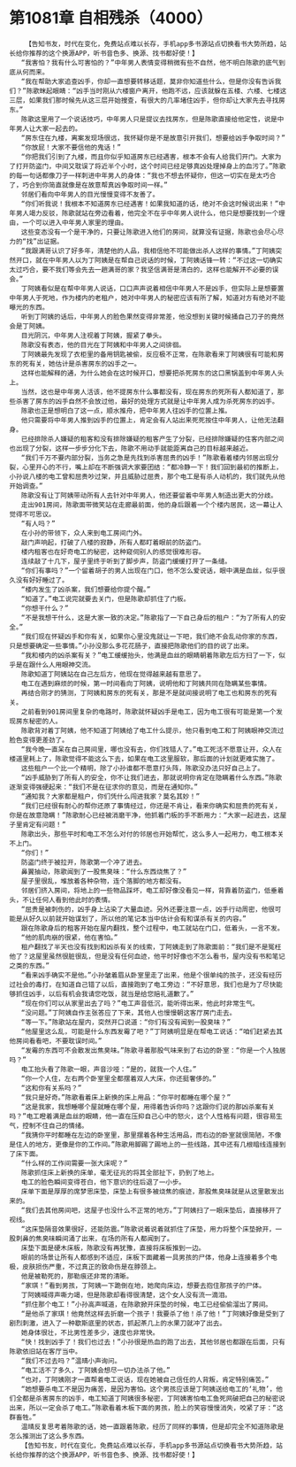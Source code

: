 # 第1081章 自相残杀（4000）
        【告知书友，时代在变化，免费站点难以长存，手机app多书源站点切换看书大势所趋，站长给你推荐的这个换源APP，听书音色多、换源、找书都好使！】
       “我害怕？我有什么可害怕的？”中年男人表情变得稍微有些不自然，他不明白陈歌的底气到底从何而来。
       “我在帮助大家追查凶手，你却一直想要转移话题，莫非你知道些什么，但是你没有告诉我们？”陈歌眯起眼睛：“凶手当时刚从六楼窗户离开，他跑不远，应该就躲在五楼、六楼、七楼这三层，如果我们那时候先从这三层开始搜查，有很大的几率堵住凶手，但你却让大家先去寻找房东。”
       陈歌这里用了一个说话技巧，中年男人只是提议去找房东，但是陈歌直接给他定性，说是中年男人让大家一起去的。
       “房东住在九楼，离案发现场很远，我怀疑你是不是故意引开我们，想要给凶手争取时间？”
       “你放屁！大家不要信他的鬼话！”
       “你把我们引到了九楼，而且你似乎知道房东已经遇害，根本不会有人给我们开门。大家为了打开防盗门，中间又耽误了将近半个小时，这个时间已经足够真凶处理掉身上的血污了。”陈歌的每一句话都像刀子一样刺进中年男人的身体：“我也不想去怀疑你，但这一切实在是太巧合了，巧合到你简直就像是在故意帮真凶争取时间一样。”
       邻居们看向中年男人的目光慢慢变得不友善了。
       “你们听我说！我根本不知道房东已经遇害！如果我知道的话，绝对不会这时候说出来！”中年男人竭力反驳，陈歌就站在旁边看着，他完全不在乎中年男人说什么，他只是想要找到一个理由，一个可以进入中年男人家里的理由。
       这些变态没有一个是干净的，只要让陈歌进入他们的房间，就算没有证据，陈歌也会尽心尽力的“找”出证据。
       “我跟满哥认识了好多年，清楚他的人品，我相信他不可能做出杀人这样的事情。”丁阿姨突然开口，就在中年男人以为丁阿姨是在帮自己说话的时候，丁阿姨话锋一转：“不过这一切确实太过巧合，要不我们等会先去一趟满哥的家？我坚信满哥是清白的，这样也能解开不必要的误会。”
       丁阿姨看似是在帮中年男人说话，口口声声说着相信中年男人不是凶手，但实际上是想要置中年男人于死地，作为楼内的老租户，她对中年男人的秘密应该有所了解，知道对方有绝对不能曝光的东西。
       听到丁阿姨的话后，中年男人的脸色果然变得非常差，他没想到关键时候捅自己刀子的竟然会是丁阿姨。
       目光阴沉，中年男人注视着丁阿姨，握紧了拳头。
       陈歌没有表态，他的目光在丁阿姨和中年男人之间徘徊。
       丁阿姨最先发现了衣柜里的备用钥匙被偷，反应极不正常，在陈歌看来丁阿姨很有可能和房东的死有关，她估计是杀害房东的凶手之一。
       这样也能解释的通，为什么她会在这时候开口，想要把杀死房东的这口黑锅盖到中年男人头上。
       当然，这也是中年男人活该，他不提房东什么事都没有，现在房东的死所有人都知道了，那些杀害了房东的凶手自然不会放过他，最好的处理方式就是让中年男人成为杀死房东的凶手。
       陈歌也正是想明白了这一点，顺水推舟，把中年男人往凶手的位置上推。
       他只需要将中年男人推到凶手的位置上，肯定会有人站出来死死按住中年男人，让他无法翻身。
       已经排除杀人嫌疑的租客和没有排除嫌疑的租客产生了分裂，已经排除嫌疑的住客内部之间也出现了分裂，这样一步步分化下去，陈歌不用动手就能距离自己的目标越来越近。
       “我们千万不要内部分裂，当务之急是先找到杀害屈贵的凶手！”陈歌看着楼内邻居出现分裂，心里开心的不行，嘴上却在不断强调大家要团结：“都冷静一下！我们回到最初的推断上，小孙说八楼的电工曾和屈贵吵过架，并且威胁过屈贵，那个电工是有杀人动机的，我们就先从他开始调查。”
       陈歌没有让丁阿姨带动所有人去针对中年男人，他还要留着中年男人制造出更大的分歧。
       走出901房间，陈歌面带微笑站在走廊最前面，他的身后跟着一个个楼内居民，这一幕让人觉得不可思议。
       “有人吗？”
       在小孙的带领下，众人来到电工房间门外。
       敲门声响起，打破了八楼的寂静，所有人都盯着眼前的防盗门。
       楼内租客也在好奇电工的秘密，这种窥伺别人的感觉很难形容。
       连续敲了十几下，屋子里终于听到了脚步声，防盗门缓缓打开了一条缝。
       “你们有事吗？”一个留着胡子的男人出现在门口，他不怎么爱说话，眼中满是血丝，似乎很久没有好好睡过了。
       “楼内发生了凶杀案，我们想要给你提个醒。”
       “知道了。”电工说完就要去关门，但是陈歌却抓住了门板。
       “你想干什么？”
       “不是我想干什么，这是大家一致的决定。”陈歌指了一下自己身后的租户：“为了所有人的安全。”
       “我们现在怀疑凶手和你有关，如果你心里没鬼就让一下吧，我们绝不会乱动你家的东西，只是想要确定一些事情。”小孙没那么多花花肠子，直接把陈歌他们的目的说了出来。
       “我和楼内的凶杀案有关？”电工缓缓抬头，他满是血丝的眼睛朝着陈歌左后方扫了一下，似乎是在跟什么人用眼神交流。
       陈歌知道丁阿姨站在自己左后方，他现在觉得越来越有意思了。
       电工在遇到麻烦的时候，第一时间看向丁阿姨，说明他和丁阿姨共同在隐瞒某些事情。
       再结合刚才的猜测，丁阿姨和房东的死有关，那是不是就间接说明了电工也和房东的死有关。
       之前看到901房间里复杂的电路时，陈歌就怀疑凶手是电工，因为电工很有可能是第一个发现房东秘密的人。
       陈歌背对着丁阿姨，他不知道丁阿姨给了电工什么提示，他只看到电工和丁阿姨眼神交流过脸色变得更差劲了。
       “我今晚一直呆在自己房间里，哪也没有去，你们找错人了。”电工死活不愿意让开，众人在楼道里耗上了，陈歌觉得不能这么下去，如果在电工这里服软，那后面的计划就更难实施了。
       这些租户一个比一个精明，除了小孙谁都不愿意打头阵，陈歌没办法只好自己上了。
       “凶手威胁到了所有人的安全，你不让我们进去，那就说明你肯定在隐瞒着什么东西。”陈歌逐渐变得强硬起来：“我们不是在征求你的意见，而是在通知你。”
       “通知我？大家都是租户，你们凭什么闯进我家？莫名其妙！”
       “我们已经很有耐心的帮你还原了事情经过，你还是不肯让，看来你确实和屈贵的死有关，你是在故意隐瞒！”陈歌耐心已经被消磨干净，他抓着门板的手不断用力：“大家一起进去，这屋子里肯定有问题！”
       陈歌出头，那些平时和电工不怎么对付的邻居也开始帮忙，这么多人一起用力，电工根本关不上门。
       “你们！”
       防盗门终于被拉开，陈歌第一个冲了进去。
       鼻翼抽动，陈歌闻到了一股焦臭味：“什么东西烧焦了？”
       屋子里很乱，堆放着各种杂物，连个落脚的地方都没有。
       邻居们挤入房间，将地上的一些物品踩坏，电工却好像没看见一样，背靠着防盗门，低垂着头，不让任何人看到他此时的表情。
       “屈贵是被刺伤的，凶手身上沾染了大量血迹。另外还要注意一点，凶手行动周密，他很可能是从好久以前就开始谋划了，所以他的笔记本当中估计会有和谋杀有关的内容。”
       跟在陈歌身后的租客开始在屋内翻找，整个过程中，电工就站在门口，低着头，一言不发。
       “他的肌肉崩的很紧，他在害怕。”
       租户翻找了半天也没有找到和凶杀有关的线索，丁阿姨走到了陈歌面前：“我们是不是冤枉他了？这屋里虽然很脏很乱，但是没有任何血迹，他平时好像也不怎么看书，屋内没有书和笔记之类的东西。”
       “看来凶手确实不是他。”小孙皱着眉从卧室里走了出来，他是个很单纯的孩子，还没有经历过社会的毒打，在知道自己错了以后，直接跑到了电工旁边：“不好意思，我们也是为了尽快能够抓住凶手，以后有机会我请您吃饭，就当是给您赔礼道歉了。”
       “现在你们可以从家里出去了吗？”电工声音低沉，能听得出来，他此时非常生气。
       “没问题。”丁阿姨自作主张答应了下来，其他人也慢慢朝这客厅房门走去。
       “等一下。”陈歌站在屋内，突然开口说道：“你们有没有闻到一股臭味？”
       “他屋里这么乱，可能是什么东西发霉了吧？”丁阿姨明显是在帮电工说话：“咱们赶紧去其他房间看看吧，不要耽误时间。”
       “发霉的东西可不会散发出焦臭味。”陈歌寻着那股气味来到了右边的卧室：“你是一个人独居吗？”
       电工抬头看了陈歌一眼，声音沙哑：“是的，就我一个人住。”
       “你一个人住，左右两个卧室里全都摆着双人大床，你还挺奢侈的。”
       “这和你有关系吗？”
       “我只是好奇。”陈歌看着床上新换的床上用品：“你平时都睡在哪个屋？”
       “这是我家，我想睡哪个屋就睡在哪个屋，用得着告诉你吗？这跟你们说的那凶杀案有关吗？”电工瞪着满是血丝的眼睛，他一直在压抑自己心中的怒火，这个人性格有问题，很容易生气，控制不住自己的情绪。
       “我猜你平时都睡在左边的卧室里，那里摆着各种生活用品，而右边的卧室就很简陋，不像是住人的地方，更像是你的工作间。”陈歌用脚踢了踢地上的一些线路，其中还有几根暗线连接到了床下面。
       “什么样的工作间需要一张大床呢？”
       陈歌抓住床上新换的床单，毫无征兆的将其全部扯下，扔到了地上。
       电工的脸色瞬间变得苍白，他下意识的往后退了一小步。
       床单下面是厚厚的席梦思床垫，床垫上有很多被烧焦的痕迹，那股焦臭味就是从这里散发出来的。
       “我们去其他房间吧，这屋子也没什么不正常的地方。”丁阿姨扫了一眼床垫后，直接移开了视线。
       “这床垫隔音效果很好，还能防震。”陈歌说着说着就抓住了床垫，用力将整个床垫掀开，一股刺鼻的焦臭味瞬间涌了出来，在场的所有人都闻到了。
       床垫下面是硬木床板，陈歌没有再犹豫，直接将床板推到一边。
       眼前的场景让所有人都感到不适应，床板下面藏着一具男孩的尸体，他身上连接着多个电极，皮肤损伤严重，不过真正的致命伤是在脖颈上。
       他是被勒死的，那勒痕还非常的清晰。
       “家琪！”看到男孩，丁阿姨一下跪倒在地，她爬向床边，想要去抱住那孩子的尸体。
       丁阿姨喊得声嘶力竭，但是陈歌却看得很清楚，这个女人没有流一滴泪。
       “抓住那个电工！”小孙高声喊道，在陈歌掀开床垫的时候，电工已经偷偷溜出了房间。
       “是他杀了家琪！他竟然这样去折磨一个孩子！我要杀了他！杀了他！”丁阿姨好像是受到了剧烈刺激，进入了一种歇斯底里的状态，抓起茶几上的水果刀就冲了出去。
       她身体很壮，不比男性差多少，速度也非常快。
       “快！找到凶手了！我们也过去！”小孙很是热血的跑了出去，其他邻居也都跟在后面，只有陈歌依旧站在客厅当中。
       “我们不过去吗？”温晴小声询问。
       “电工活不了多久，丁阿姨会想尽一切办法杀了他。”
       “也对，丁阿姨刚才一直帮着电工说话，现在她被自己信任的人背叛，肯定特别痛苦。”
       “她想要杀电工不是因为痛苦，是因为害怕。这个男孩应该是丁阿姨送给电工的‘礼物’，他们全都是杀害房东的凶手，电工知道丁阿姨很多秘密，丁阿姨害怕电工鱼死网破把自己的秘密说出来，所以一定会杀了电工。”陈歌看着木板下面的男孩，脸上的笑容慢慢消失，咬紧了牙：“这群畜牲。”
       温晴反复思考着陈歌的话，她一直跟着陈歌，经历了同样的事情，但是却完全不知道陈歌是怎么推测出了这么多东西。
       【告知书友，时代在变化，免费站点难以长存，手机app多书源站点切换看书大势所趋，站长给你推荐的这个换源APP，听书音色多、换源、找书都好使！】
